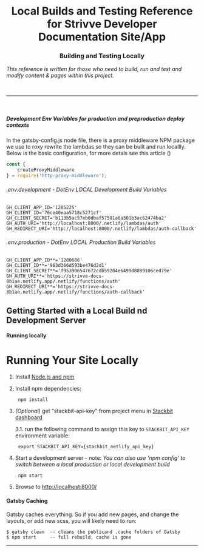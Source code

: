 <div style="text-align: center"><H1>Local Builds and Testing Reference for Strivve Developer Documentation Site/App</H1></div>
<div style="text-align: center"><H3>Building and Testing Locally</H3></div>


_This reference is written for those who need to build, run and test and modify content & pages within this project._

<div>&nbsp;</div>

****

<div>&nbsp;</div>

##### Development Env Variables for production and preproduction deploy contexts
In the gatsby-config.js node file, there is a proxy middleware NPM package we use to roxy rewrite the lambdas so they can be built and run locallly.  Below is the basic configuration, for more detals see this article ()
```javascript
const {
    createProxyMiddleware
} = require('http-proxy-middleware');
```


###### .env.development - DotEnv LOCAL Development Build Variables
    GH_CLIENT_APP_ID='1285225'
    GH_CLIENT_ID='76ce40eaa5718c5271cf'
    GH_CLIENT_SECRET='b113b5ac57eb0dbaf57501a6a301b3ac62474ba2'
    GH_AUTH_URI='http://localhost:8000/.netlify/lambdas/auth'
    GH_REDIRECT_URI='http://localhost:8000/.netlify/lambdas/auth-callback'


###### .env.production - DotEnv LOCAL Production Build Variables
    GH_CLIENT_APP_ID**='1280686'
    GH_CLIENT_ID**='963d366d593be476d2d1'
    GH_CLIENT_SECRET**='f953906547672cdb59204e6499d8089106ced79e'
    GH_AUTH_URI**='https://strivve-docs-8b1ae.netlify.app/.netlify/functions/auth'
    GH_REDIRECT_URI**='https://strivve-docs-8b1ae.netlify.app/.netlify/functions/auth-callback'


## Getting Started with a Local Build nd Development Server

#### Running locally



# Running Your Site Locally

1. Install [Node.js and npm](https://nodejs.org/en/)

1. Install npm dependencies:

        npm install

1. *(Optional)* get "stackbit-api-key" from project menu in [Stackbit dashboard](https://app.stackbit.com/dashboard)

    3.1. run the following command to assign this key to `STACKBIT_API_KEY` environment variable:

        export STACKBIT_API_KEY={stackbit_netlify_api_key}

1. Start a development server - note: _You can also use 'npm config' to switch between a local production or local development build_

        npm start

1. Browse to [http://localhost:8000/](http://localhost:8000/)

#### Gatsby Caching
Gatsby caches everything.  So if you add new pages, and change the layouts, or add new scss, you will likely need to run:

    $ gatsby clean  -- cleans the publicand .cache folders of Gatsby
    $ npm start     -- full rebuild, cache is gone

***
